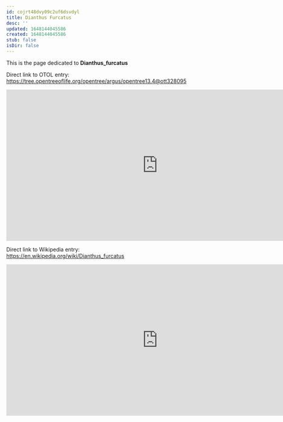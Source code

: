 ```yaml
---
id: cojrt48dvy09c2uf6dsvdyl
title: Dianthus Furcatus
desc: ''
updated: 1648144045586
created: 1648144045586
stub: false
isDir: false
---
```

This is the page dedicated to **Dianthus_furcatus**


Direct link to OTOL entry: https://tree.opentreeoflife.org/opentree/argus/opentree13.4@ott328095



<html>
    <body>
    <iframe src="https://tree.opentreeoflife.org/opentree/argus/opentree13.4@ott328095"
    width="800" height="400" frameborder="0" allowfullscreen> </iframe>
    </body>
</html>
    


Direct link to Wikipedia entry: https://en.wikipedia.org/wiki/Dianthus_furcatus



<html>
    <body>
    <iframe src="https://en.wikipedia.org/wiki/Dianthus_furcatus"
    width="800" height="400" frameborder="0" allowfullscreen> </iframe>
    </body>
</html>
    
